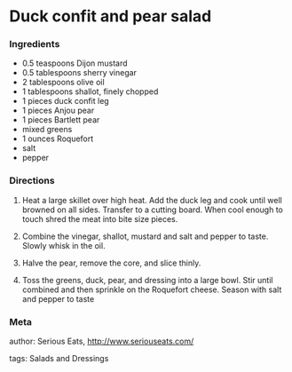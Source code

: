 # Duck confit and pear salad

### Ingredients
 * 0.5 teaspoons Dijon mustard
 * 0.5 tablespoons sherry vinegar
 * 2 tablespoons olive oil
 * 1 tablespoons shallot, finely chopped
 * 1 pieces duck confit leg
 * 1 pieces Anjou pear
 * 1 pieces Bartlett pear
 * mixed greens
 * 1 ounces Roquefort
 * salt
 * pepper

### Directions

1. Heat a large skillet over high heat. Add the duck leg and cook until well browned on all sides. Transfer to a cutting board. When cool enough to touch shred the meat into bite size pieces.

2. Combine the vinegar, shallot, mustard and salt and pepper to taste. Slowly whisk in the oil.

3. Halve the pear, remove the core, and slice thinly.

4. Toss the greens, duck, pear, and dressing into a large bowl. Stir until combined and then sprinkle on the Roquefort cheese. Season with salt and pepper to taste

### Meta
author: Serious Eats, http://www.seriouseats.com/

tags: Salads and Dressings

